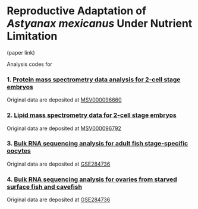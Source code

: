 # Reproductive Adaptation of *Astyanax mexicanus* Under Nutrient Limitation
(paper link)

Analysis codes for 

### 1. [Protein mass spectrometry data analysis for 2-cell stage embryos](https://github.com/Xiazistarry/cavefish/blob/main/Proteomics_analysis.rmd) 
Original data are deposited at [MSV000096660](https://massive.ucsd.edu/ProteoSAFe/private-dataset.jsp?task=fd30a5e7fd364f689442be4940e805c2)
### 2. [Lipid mass spectrometry data for 2-cell stage embryos](https://github.com/Xiazistarry/cavefish/blob/main/Lipidomics_analysis.rmd) 
Original data are deposited at [MSV000096792](https://massive.ucsd.edu/ProteoSAFe/private-dataset.jsp?task=410e39dba1804166b4fa75295613f7bd)
### 3. [Bulk RNA sequencing analysis for adult fish stage-specific oocytes](https://github.com/Xiazistarry/cavefish/blob/main/Stage-specific_oocytes_RNA_seq_analysis.rmd)
Original data are deposited at [GSE284736](https://www.ncbi.nlm.nih.gov/geo/query/acc.cgi?acc=GSE284736)
### 4. [Bulk RNA sequencing analysis for ovaries from starved surface fish and cavefish](https://github.com/Xiazistarry/cavefish/blob/main/Starvation_breeding_exp_RNA_seq_analysis.rmd)
Original data are deposited at [GSE284736](https://www.ncbi.nlm.nih.gov/geo/query/acc.cgi?acc=GSE284736)
